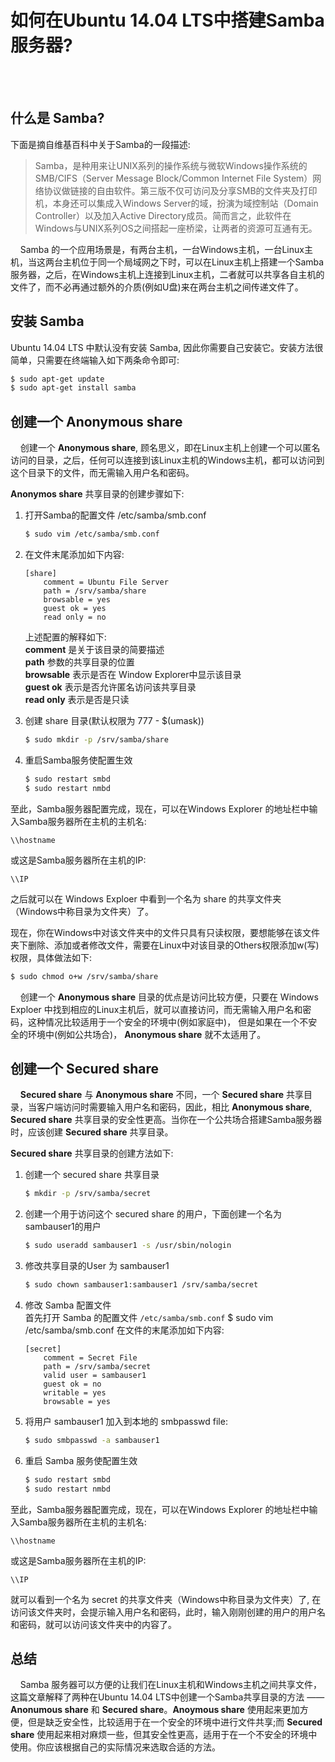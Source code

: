 # 如何在Ubuntu 14.04 LTS中搭建Samba服务器?             
<!--
2016-08-07
--> <br /><br />

## 什么是 Samba?
下面是摘自维基百科中关于Samba的一段描述:             

> Samba，是种用来让UNIX系列的操作系统与微软Windows操作系统的SMB/CIFS（Server Message Block/Common Internet File System）网络协议做链接的自由软件。第三版不仅可访问及分享SMB的文件夹及打印机，本身还可以集成入Windows Server的域，扮演为域控制站（Domain Controller）以及加入Active Directory成员。简而言之，此软件在Windows与UNIX系列OS之间搭起一座桥梁，让两者的资源可互通有无。

&nbsp;&nbsp;&nbsp;&nbsp;Samba 的一个应用场景是，有两台主机，一台Windows主机，一台Linux主机，当这两台主机位于同一个局域网之下时，可以在Linux主机上搭建一个Samba服务器，之后，在Windows主机上连接到Linux主机，二者就可以共享各自主机的文件了，而不必再通过额外的介质(例如U盘)来在两台主机之间传递文件了。                 

## 安装 Samba
Ubuntu 14.04 LTS 中默认没有安装 Samba, 因此你需要自己安装它。安装方法很简单，只需要在终端输入如下两条命令即可:             
           
```bash
$ sudo apt-get update
$ sudo apt-get install samba
```

## 创建一个 Anonymous share
&nbsp;&nbsp;&nbsp;&nbsp;创建一个 **Anonymous share**, 顾名思义，即在Linux主机上创建一个可以匿名访问的目录，之后，任何可以连接到该Linux主机的Windows主机，都可以访问到这个目录下的文件，而无需输入用户名和密码。           
                           
**Anonymos share** 共享目录的创建步骤如下:

1. 打开Samba的配置文件 /etc/samba/smb.conf               

	```bash
	$ sudo vim /etc/samba/smb.conf
	```
2. 在文件末尾添加如下内容:            

	```
	[share] 
		comment = Ubuntu File Server 
		path = /srv/samba/share 
		browsable = yes 
		guest ok = yes 
		read only = no
	```
	上述配置的解释如下:                  
	**comment** 是关于该目录的简要描述             
	**path** 参数的共享目录的位置             
	**browsable** 表示是否在 Window Explorer中显示该目录            
	**guest ok** 表示是否允许匿名访问该共享目录            
	**read only** 表示是否是只读            
3. 创建 share 目录(默认权限为 777 - $(umask))

	```bash
	$ sudo mkdir -p /srv/samba/share
	```
4. 重启Samba服务使配置生效

	```bash
	$ sudo restart smbd
	$ sudo restart nmbd
	```

至此，Samba服务器配置完成，现在，可以在Windows Explorer 的地址栏中输入Samba服务器所在主机的主机名:                 

```
\\hostname
```
或这是Samba服务器所在主机的IP:             

```
\\IP
```
之后就可以在 Windows Exploer 中看到一个名为 share 的共享文件夹（Windows中称目录为文件夹）了。

现在，你在Windows中对该文件夹中的文件只具有只读权限，要想能够在该文件夹下删除、添加或者修改文件，需要在Linux中对该目录的Others权限添加w(写)权限，具体做法如下:               

```bash
$ sudo chmod o+w /srv/samba/share
```

&nbsp;&nbsp;&nbsp;&nbsp;创建一个 **Anonymous share** 目录的优点是访问比较方便，只要在 Windows Exploer 中找到相应的Linux主机后，就可以直接访问，而无需输入用户名和密码，这种情况比较适用于一个安全的环境中(例如家庭中)， 但是如果在一个不安全的环境中(例如公共场合)， **Anonymous share** 就不太适用了。                

## 创建一个 Secured share
&nbsp;&nbsp;&nbsp;&nbsp;**Secured share** 与 **Anonymous share** 不同，一个 **Secured share** 共享目录，当客户端访问时需要输入用户名和密码，因此，相比 **Anonymous share**, **Secured share** 共享目录的安全性更高。当你在一个公共场合搭建Samba服务器时，应该创建 **Secured share** 共享目录。                   
               
**Secured share** 共享目录的创建方法如下:                   

1. 创建一个 secured share 共享目录           

	```bash
	$ mkdir -p /srv/samba/secret
	```
2. 创建一个用于访问这个 secured share 的用户，下面创建一个名为sambauser1的用户              

	```bash
	$ sudo useradd sambauser1 -s /usr/sbin/nologin
	```
3. 修改共享目录的User 为 sambauser1                

	```bash
	$ sudo chown sambauser1:sambauser1 /srv/samba/secret
	```
4. 修改 Samba 配置文件          
	首先打开 Samba 的配置文件 `/etc/samba/smb.conf`
	$ sudo vim /etc/samba/smb.conf
	在文件的末尾添加如下内容:
	```
	[secret]
		comment = Secret File
		path = /srv/samba/secret
		valid user = sambauser1
		guest ok = no
		writable = yes
		browsable = yes
	```
5. 将用户 sambauser1 加入到本地的 smbpasswd file:
	
	```bash
	$ sudo smbpasswd -a sambauser1
	```
6. 重启 Samba 服务使配置生效

	```bash
	$ sudo restart smbd
	$ sudo restart nmbd
	```

至此，Samba服务器配置完成，现在，可以在Windows Explorer 的地址栏中输入Samba服务器所在主机的主机名:

```
\\hostname
```
或这是Samba服务器所在主机的IP:           

```
\\IP
```
就可以看到一个名为 secret 的共享文件夹（Windows中称目录为文件夹）了, 在访问该文件夹时，会提示输入用户名和密码，此时，输入刚刚创建的用户的用户名和密码，就可以访问该文件夹中的内容了。

## 总结
&nbsp;&nbsp;&nbsp;&nbsp;Samba 服务器可以方便的让我们在Linux主机和Windows主机之间共享文件，这篇文章解释了两种在Ubuntu 14.04 LTS中创建一个Samba共享目录的方法 —— **Anonumous share** 和 **Secured share**。**Anoymous share** 使用起来更加方便，但是缺乏安全性，比较适用于在一个安全的环境中进行文件共享;而 **Secured share** 使用起来相对麻烦一些，但其安全性更高，适用于在一个不安全的环境中使用。你应该根据自己的实际情况来选取合适的方法。                          

<!--
Reference
Setup File Server on Ubuntu 14.04 LTS(Samba)
http://www.krizna.com/ubuntu/setup-file-server-ubuntu-14-04-samba/

《Ubuntu 14.04 LTS Server Guide》
-->
